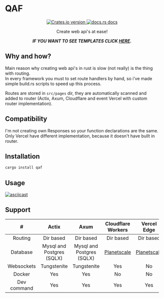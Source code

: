 # QAF

<div align="center">
  <!-- Version -->
  <a href="https://crates.io/crates/qaf">
    <img src="https://img.shields.io/crates/v/qaf.svg?style=flat-square"
        alt="Crates.io version" />
  </a>

  <!-- Docs -->
  <a href="https://docs.rs/planetscale-driver">
    <img src="https://img.shields.io/badge/docs-latest-blue.svg?style=flat-square"
        alt="docs.rs docs" />
  </a>
  
  Create web api's at ease!
  
  ***IF YOU WANT TO SEE TEMPLATES CLICK [HERE](https://github.com/filipton/qaf-templates).***
</div>

## Why and how?
Main reason why creating web api's in rust is slow (not really) is the thing with routing. <br/>
In every framework you must to set route handlers by hand, so i've made simple build.rs scripts
to speed up this process.

Routes are stored in `src/pages` dir, they are automatically scanned and added to router 
(Actix, Axum, Cloudflare and event Vercel with custom router implementation).

## Compatibility
I'm not creating own Responses so your function declarations are the same. 
Only Vercel have different implementation, because it doesn't have bullt in router.

## Installation
```bash
cargo install qaf
```
## Usage
[![asciicast](https://asciinema.org/a/xJpfVUr6hlhD8SqPaDYqiTUPm.svg)](https://asciinema.org/a/xJpfVUr6hlhD8SqPaDYqiTUPm)

## Support

|      #      |           Actix           |            Axum           |                       Cloudflare Workers                      |                          Vercel Edge                          |
|:-----------:|:-------------------------:|:-------------------------:|:-------------------------------------------------------------:|:-------------------------------------------------------------:|
|   Routing   |         Dir based         |         Dir based         |                           Dir based                           |                           Dir based                           |
|   Database  | Mysql and Postgres (SQLX) | Mysql and Postgres (SQLX) | [Planetscale](https://github.com/filipton/planetscale-driver) | [Planetscale](https://github.com/filipton/planetscale-driver) |
|  Websockets |        Tungstenite        |        Tungstenite        |                              Yes                              |                               No                              |
|    Docker   |            Yes            |            Yes            |                               No                              |                               No                              |
| Dev command |            Yes            |            Yes            |                              Yes                              |                              Yes                              |
